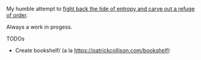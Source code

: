 My humble attempt to [fight back the tide of entropy and carve out a refuge of order](https://www.edge.org/response-detail/27023).

Always a work in progess.

TODOs
* Create bookshelf/ (a la https://patrickcollison.com/bookshelf)
